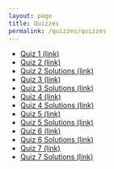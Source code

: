 ```yaml
---
layout: page
title: Quizzes
permalink: /quizzes/quizzes
---
```


* <a target="_parent" href="quiz1.pdf">Quiz 1 (link)</a>
* <a target="_parent" href="quiz2.pdf">Quiz 2 (link)</a>
* <a target="_parent" href="quiz2-soln.pdf">Quiz 2 Solutions (link)</a>
* <a target="_parent" href="quiz3.pdf">Quiz 3 (link)</a>
* <a target="_parent" href="quiz3-soln.pdf">Quiz 3 Solutions (link)</a>
* <a target="_parent" href="quiz4.pdf">Quiz 4 (link)</a>
* <a target="_parent" href="quiz4-soln.pdf">Quiz 4 Solutions (link)</a>
* <a target="_parent" href="quiz5.pdf">Quiz 5 (link)</a>
* <a target="_parent" href="quiz5-soln.pdf">Quiz 5 Solutions (link)</a>
* <a target="_parent" href="quiz6.pdf">Quiz 6 (link)</a>
* <a target="_parent" href="quiz6-soln.pdf">Quiz 6 Solutions (link)</a>
* <a target="_parent" href="quiz7.pdf">Quiz 7 (link)</a>
* <a target="_parent" href="quiz7-soln.pdf">Quiz 7 Solutions (link)</a>



